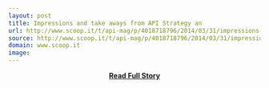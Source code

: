 ```yaml
---
layout: post
title: Impressions and take aways from API Strategy an 
url: http://www.scoop.it/t/api-mag/p/4018718796/2014/03/31/impressions-and-take-aways-from-api-strategy-and-practice-conference
source: http://www.scoop.it/t/api-mag/p/4018718796/2014/03/31/impressions-and-take-aways-from-api-strategy-and-practice-conference
domain: www.scoop.it
image: 
---
```


<p></p>
<center><p><a href="http://www.scoop.it/t/api-mag/p/4018718796/2014/03/31/impressions-and-take-aways-from-api-strategy-and-practice-conference" style='padding:25px; font-sze:18px; font-weight: bold;'>Read Full Story</a></p></center>

